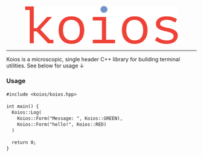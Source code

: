 <p align="center">
  <img alt="Koios Logo" src="assets/koios.svg" style="width: 80%">   
</p>

<hr>

Koios is a microscopic, single header C++ library for building terminal utilities. See below for usage ↓

### Usage

```
#include <koios/koios.hpp>

int main() {
  Koios::Log(
    Koios::Form("Message: ", Koios::GREEN),
    Koios::Form("hello!", Koios::RED)
  )

  return 0;
}
```
